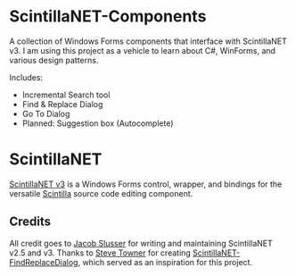 # ScintillaNET-Components
A collection of Windows Forms components that interface with ScintillaNET v3.
I am using this project as a vehicle to learn about C#, WinForms, and various design patterns.

Includes:
* Incremental Search tool
* Find & Replace Dialog
* Go To Dialog
* Planned: Suggestion box (Autocomplete)

# ScintillaNET
[ScintillaNET v3](https://github.com/jacobslusser/ScintillaNET) is a Windows Forms control, wrapper, and bindings for the versatile [Scintilla](http://www.scintilla.org/) source code editing component. 

## Credits
All credit goes to [Jacob Slusser](https://github.com/jacobslusser) for writing and maintaining ScintillaNET v2.5 and v3.
Thanks to [Steve Towner](https://github.com/Stumpii) for creating [ScintillaNET-FindReplaceDialog](https://github.com/Stumpii/ScintillaNET-FindReplaceDialog), which served as an inspiration for this project.
